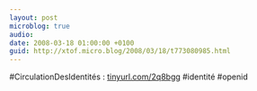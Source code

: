 ```yaml
---
layout: post
microblog: true
audio: 
date: 2008-03-18 01:00:00 +0100
guid: http://xtof.micro.blog/2008/03/18/t773080985.html
---
```

#CirculationDesIdentités : [tinyurl.com/2q8bgg](http://tinyurl.com/2q8bgg) #identité #openid
